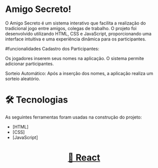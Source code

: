 
# Amigo Secreto! 

O Amigo Secreto é um sistema interativo que facilita a realização do tradicional jogo entre amigos, colegas de trabalho. O projeto foi desenvolvido utilizando HTML, CSS e JavaScript, proporcionando uma interface intuitiva e uma experiência dinâmica para os participantes.

#funcionalidades
Cadastro dos Participantes:

Os jogadores inserem seus nomes na aplicação.
O sistema permite adicionar participantes.

Sorteio Automático:
Após a inserção dos nomes, a aplicação realiza um sorteio aleatório.

# 🛠 Tecnologias
As seguintes ferramentas foram usadas na construção do projeto:

- [HTML]
- [CSS]
- [JavaScript]

 <h1 align="center">
    <a href="https://pt-br.reactjs.org/">🔗 React</a>
</h1>

